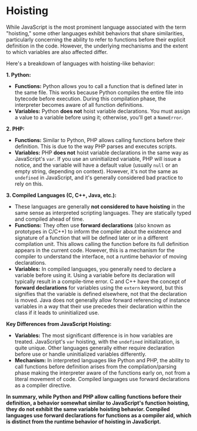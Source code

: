 # Hoisting

While JavaScript is the most prominent language associated with the term "hoisting," some other languages exhibit behaviors that share similarities, particularly concerning the ability to refer to functions before their explicit definition in the code. However, the underlying mechanisms and the extent to which variables are also affected differ.

Here's a breakdown of languages with hoisting-like behavior:

**1. Python:**

- **Functions:** Python allows you to call a function that is defined later in the same file. This works because Python compiles the entire file into bytecode before execution. During this compilation phase, the interpreter becomes aware of all function definitions.
- **Variables:** Python **does not** hoist variable declarations. You must assign a value to a variable before using it; otherwise, you'll get a `NameError`.

**2. PHP:**

- **Functions:** Similar to Python, PHP allows calling functions before their definition. This is due to the way PHP parses and executes scripts.
- **Variables:** PHP **does not** hoist variable declarations in the same way as JavaScript's `var`. If you use an uninitialized variable, PHP will issue a notice, and the variable will have a default value (usually `null` or an empty string, depending on context). However, it's not the same as `undefined` in JavaScript, and it's generally considered bad practice to rely on this.

**3. Compiled Languages (C, C++, Java, etc.):**

- These languages are generally **not considered to have hoisting** in the same sense as interpreted scripting languages. They are statically typed and compiled ahead of time.
- **Functions:** They often use **forward declarations** (also known as prototypes in C/C++) to inform the compiler about the existence and signature of a function that will be defined later or in a different compilation unit. This allows calling the function before its full definition appears in the current code. However, this is a mechanism for the compiler to understand the interface, not a runtime behavior of moving declarations.
- **Variables:** In compiled languages, you generally need to declare a variable before using it. Using a variable before its declaration will typically result in a compile-time error. C and C++ have the concept of **forward declarations** for variables using the `extern` keyword, but this signifies that the variable is defined elsewhere, not that the declaration is moved. Java does not generally allow forward referencing of instance variables in a way that their use precedes their declaration within the class if it leads to uninitialized use.

**Key Differences from JavaScript Hoisting:**

- **Variables:** The most significant difference is in how variables are treated. JavaScript's `var` hoisting, with the `undefined` initialization, is quite unique. Other languages generally either require declaration before use or handle uninitialized variables differently.
- **Mechanism:** In interpreted languages like Python and PHP, the ability to call functions before definition arises from the compilation/parsing phase making the interpreter aware of the functions early on, not from a literal movement of code. Compiled languages use forward declarations as a compiler directive.

**In summary, while Python and PHP allow calling functions before their definition, a behavior somewhat similar to JavaScript's function hoisting, they do not exhibit the same variable hoisting behavior. Compiled languages use forward declarations for functions as a compiler aid, which is distinct from the runtime behavior of hoisting in JavaScript.**
